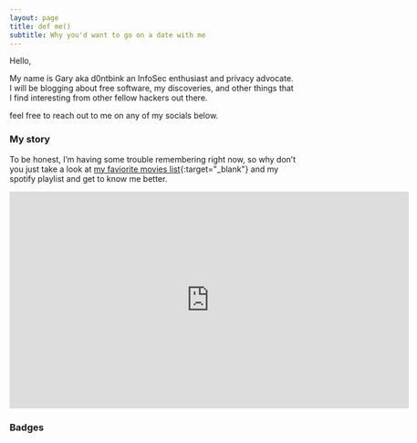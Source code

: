 ```yaml
---
layout: page
title: def me()
subtitle: Why you'd want to go on a date with me
---
```

Hello,

My name is Gary aka d0ntbink an InfoSec enthusiast and privacy advocate.
I will be blogging about free software, my discoveries, and other things that I find interesting from other fellow hackers out there.

feel free to reach out to me on any of my socials below.

### My story

To be honest, I’m having some trouble remembering right now, so why don’t you just take a look at [my faviorite movies list](https://letterboxd.com/d0ntblink/list/my-top-movies-in-no-order/){:target="_blank"} and my spotify playlist and get to know me better.

<iframe src="https://open.spotify.com/embed/playlist/6mLl0yH6EfhuqrDm2alXXA" width="700" height="380" frameborder="0" allowtransparency="true" allow="encrypted-media"></iframe>

### Badges

<script src="https://www.hackthebox.eu/badge/466368"></script><script src="https://tryhackme.com/badge/347520"></script>